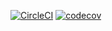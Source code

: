 [![CircleCI](https://circleci.com/gh/huuff/petclinic/tree/master.svg?style=svg)](https://circleci.com/gh/huuff/petclinic/tree/master)
[![codecov](https://codecov.io/gh/huuff/petclinic/branch/master/graph/badge.svg?token=M2KNWWF9II)](https://codecov.io/gh/huuff/petclinic)
